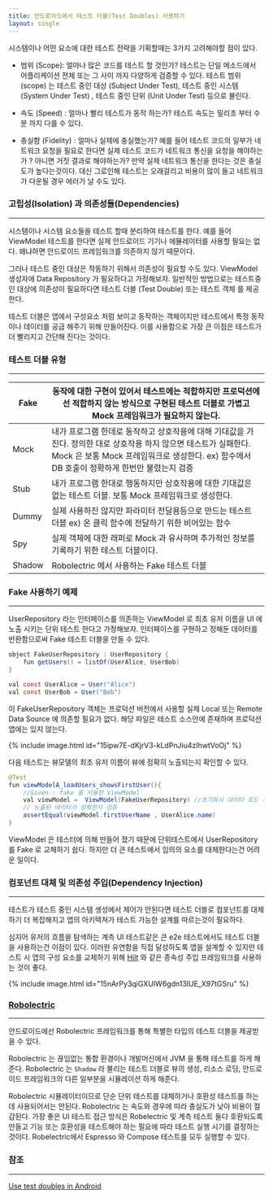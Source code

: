 ```yaml
---
title: 안드로이드에서 테스트 더블(Test Doubles) 사용하기
layout: single
---
```

시스템이나 어떤 요소에 대한 테스트 전략을 기획할때는 3가지 고려해야할 점이 있다.

- 범위 (Scope): 얼마나 많은 코드를 테스트 할 것인가? 테스트는 단일 메소드에서 어플리케이션 전체 
또는 그 사이 까지 다양하게 검증할 수 있다. 테스트 범위 (scope) 는 테스트 중인 대상 (Subject Under Test), 
테스트 중인 시스템 (System Under Test) , 테스트 중인 단위 (Unit Under Test) 등으로 불린다.

- 속도 (Speed) : 얼마나 빨리 테스트가 동작 하는가? 테스트 속도는 밀리초 부터 수분 까지 다를 수 있다.

- 충실함 (Fidelity) : 얼마나 실제에 충실했는가? 예를 들어 테스트 코드의 일부가 네트워크 요청을 필요로 한다면 실제 테스트 코드가 네트워크 통신을 요청을 해야하는가 ? 아니면 거짓 결과로 해야하는가? 만약 실제 네트워크 통신을 한다는 것은 충실도가 높다는것이다. 대신 그로인해 테스트는 오래걸리고 비용이 많이 들고 네트워크가 다운될 경우 에러가 날 수도 있다.

### 고립성(Isolation) 과 의존성들(Dependencies)
---
시스템이나 시스템 요소들을 테스트 할때 분리하여 테스트를 한다. 예를 들어 ViewModel 테스트를 한다면 실제 안드로이드 기기나 에뮬레이터를 사용할 필요는 없다. 왜냐하면 안드로이드 프레임워크를 의존하지 않기 때문이다.

그러나 테스트 중인 대상은 작동하기 위해서 의존성이 필요할 수도 있다. ViewModel 생성자에 Data Repository 가
필요하다고 가정해보자. 일반적인 방법으로는 테스트중인 대상에 의존성이 필요하다면 테스트 더블 (Test Double) 또는 테스트 객체 를 제공한다. 

테스트 더블은 앱에서 구성요소 처럼 보이고 동작하는 객체이지만 테스트에서 특정 동작이나 데이터를 공급 해주기 위해 만들어진다. 이를 사용함으로 가장 큰 이점은 테스트가 더 빨리지고 간단해 진다는 것이다.

### 테스트 더블 유형
---

| Fake | 동작에 대한 구현이 있어서 테스트에는 적합하지만 프로덕션에선 적합하지 않는 방식으로 구현된 테스트 더블로 가볍고 Mock 프레임워크가 필요하지 않는다.|
|---|---|
| Mock | 내가 프로그램 한데로 동작하고 상호작용에 대해 기대값을 가진다. 정의한 대로 상호작용 하지 않으면 테스트가 실패한다. Mock 은 보통  Mock 프레임워크로 생성한다. ex) 함수에서 DB 호출이 정확하게 한번만 불렸는지 검증|
| Stub | 내가 프로그램 한대로 행동하지만 상호작용에 대한 기대값은 없는 테스트 더블. 보통 Mock 프레임워크로 생성한다.|
| Dummy |  실제 사용하진 않지만 파라미터 전달용등으로 만드는 테스트 더블 ex) 온 클릭 함수에 전달하기 위한 비어있는 함수  |
| Spy |  실제 객체에 대한 래퍼로 Mock 과 유사하며 추가적인 정보를 기록하기 위한 테스트 더블이다. |
| Shadow | Robolectric 에서 사용하는 Fake 테스트 더블 |


### Fake 사용하기 예제
---
UserRepository 라는 인터페이스를 의존하는 ViewModel 로 최초 유저 이름을 UI 에 노출 시키는 단위 테스트 한다고 가정해보자. 인터페이스를 구현하고 정해둔 데이터를 반환함으로써 Fake 테스트 더블을 만들 수 있다.

```java
object FakeUserRepository : UserRepository {
    fun getUsers() = listOf(UserAlice, UserBob)
}

val const UserAlice = User("Alice")
val const UserBob = User("Bob")
```

이 FakeUserRepository 객체는 프로덕션 버전에서 사용할 실제 Local 또는 Remote Data Source 에 의존할 필요가 없다. 해당 파일은 테스트 소스안에 존재하며 프로덕션 앱에는 있지 않는다.  

{% include image.html id="15ipw7E-dKjrV3-kLdPnJiu4zIhwtVoOj" %}

다음 테스트는 뷰모델의 최초 유저 이름이 뷰에 정확히 노출되는지 확인할 수 있다.

```java
@Test
fun viewModelA_loadUsers_showsFirstUser(){
    //Given : fake 를 사용한 ViewModel
    val viewModel =  ViewModel(FakeUserRepository) //초기화시 데이터 로드 시작
    // 노출된 데이터가 정확한지 검증
    assertEqual(viewModel.firstUserName , UserAlice.name)
}
```
ViewModel 은 테스터에 의해 만들어 졌기 때문에 단위테스트에서 UserRepository 를 Fake 로 교체하기 쉽다. 하지만 더 큰 테스트에서 임의의 요소를 대체한다는건 어려운 일이다.


### 컴포넌트 대체 및 의존성 주입(Dependency Injection)
---
테스트가 테스트 중인 시스템 생성에서 제어가 안된다면 테스트 더블로 컴포넌트를 대체하기 더 복잡해지고 앱의 아키텍쳐가 테스트 가능한 설계를 따르는것이 필요하다.  

심지어 유저의 흐름을 탐색하는 계측 UI 테스트같은 큰 e2e 테스트에서도 테스트 더블을 사용하는건 이점이 있다. 이러한 유연함을 직접 달성하도록 앱을 설계할 수 있지만 테스트 시 앱의 구성 요소를 교체하기 위해 [Hilt](/android/hilt/dependency-injection-with-hilt/) 와 같은 종속성 주입 프레임워크를 사용하는 것이 좋다.

{% include image.html id="15nArPy3qiGXUIW6gdn13IUE_X97tGSru" %}

### [Robolectric](http://robolectric.org/)
---
안드로이드에선 Robolectric 프레임워크를 통해 특별한 타입의 테스트 더블을 제공받을 수 있다.  

Robolectric 는 끊임없는 통합 환경이나 개발머신에서 JVM 을 통해 테스트를 하게 해준다. Robolectric 는  `Shadow` 라 불리는 테스트 더블로 뷰의 생성, 리소스 로딩, 안드로이드 프레임워크의 다른 일부분을 시뮬레이션 하게 해준다.

Robolectric 시뮬레이터이므로 단순 단위 테스트를 대체하거나 호환성 테스트를 하는데 사용되어서는 안된다.
Robolectric 는 속도와 경우에 따라 충실도가 낮아 비용이 절감된다. 가장 좋은 UI 테스트 접근 방식은 Robelectric 및 계측 테스트 둘다 호환되도록 만들고 기능 또는 호환성을 테스트해야 하는 필요에 따라 테스트 실행 시기를 결정하는 것이다. Robelectric에서 Espresso 와 Compose 테스트를 모두 실행할 수 있다.


### 참조
---
[Use test doubles in Android](https://developer.android.com/training/testing/fundamentals/test-doubles)